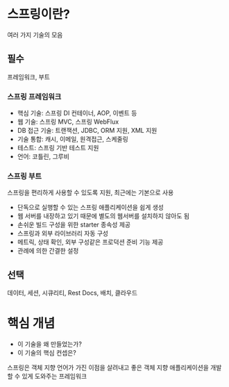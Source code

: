 # 스프링이란?

여러 가지 기술의 모음

## 필수
프레임워크, 부트

### 스프링 프레임워크
- 핵심 기술: 스프링 DI 컨테이너, AOP, 이벤트 등
- 웹 기술: 스프링 MVC, 스프링 WebFlux
- DB 접근 기술: 트랜잭션, JDBC, ORM 지원, XML 지원
- 기술 통합: 캐시, 이메일, 원격접근, 스케줄링
- 테스트: 스프링 기반 테스트 지원
- 언어: 코틀린, 그루비

### 스프링 부트
스프링을 편리하게 사용할 수 있도록 지원, 최근에는 기본으로 사용
- 단독으로 실행할 수 있는 스프링 애플리케이션을 쉽게 생성
- 웹 서버를 내장하고 있기 때문에 별도의 웹서버를 설치하지 않아도 됨
- 손쉬운 빌드 구성을 위한 starter 종속성 제공
- 스프링과 외부 라이브러리 자동 구성
- 메트릭, 상태 확인, 외부 구성같은 프로덕션 준비 기능 제공
- 관례에 의한 간결한 설정

## 선택
데이터, 세션, 시큐리티, Rest Docs, 배치, 클라우드

# 핵심 개념
- 이 기술을 왜 만들었는가?
- 이 기술의 핵심 컨셉은?

스프링은 객체 지향 언어가 가진 이점을 살려내고 좋은 객체 지향 애플리케이션을 개발할 수 있게 도와주는 프레임워크
